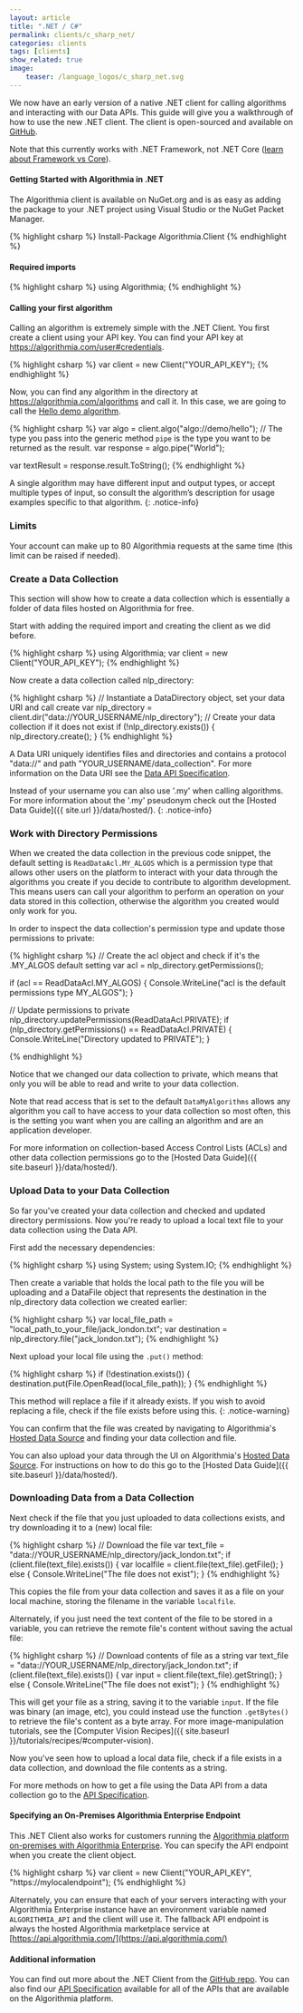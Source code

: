 ```yaml
---
layout: article
title: ".NET / C#"
permalink: clients/c_sharp_net/
categories: clients
tags: [clients]
show_related: true
image:
    teaser: /language_logos/c_sharp_net.svg
---
```


We now have an early version of a native .NET client for calling algorithms and interacting with our Data APIs.  This guide will give you a walkthrough of how to use the new .NET client.  The client is open-sourced and available on [GitHub](https://github.com/algorithmiaio/algorithmia-c-sharp).

Note that this currently works with .NET Framework, not .NET Core ([learn about Framework vs Core](https://docs.microsoft.com/en-us/dotnet/standard/choosing-core-framework-server)).

#### Getting Started with Algorithmia in .NET
The Algorithmia client is available on NuGet.org and is as easy as adding the package to your .NET project using Visual Studio or the NuGet Packet Manager.

{% highlight csharp %}
Install-Package Algorithmia.Client
{% endhighlight %}

#### Required imports
{% highlight csharp %}
using Algorithmia;
{% endhighlight %}

#### Calling your first algorithm
Calling an algorithm is extremely simple with the .NET Client.  You first create a client using your API key.  You can find your API key at https://algorithmia.com/user#credentials.

{% highlight csharp %}
var client = new Client("YOUR_API_KEY");
{% endhighlight %}

Now, you can find any algorithm in the directory at https://algorithmia.com/algorithms and call it.  In this case, we are going to call the [Hello demo algorithm](https://algorithmia.com/algorithms/demo/hello).

{% highlight csharp %}
 var algo = client.algo("algo://demo/hello");
 // The type you pass into the generic method `pipe` is the type you want to be returned as the result.
 var response = algo.pipe<string>("World");

 var textResult = response.result.ToString();
{% endhighlight %}

A single algorithm may have different input and output types, or accept multiple types of input, so consult the algorithm’s description for usage examples specific to that algorithm.
{: .notice-info}

### Limits

Your account can make up to 80 Algorithmia requests at the same time (this limit <a onclick="Intercom('show')">can be raised</a> if needed).

### Create a Data Collection

This section will show how to create a data collection which is essentially a folder of data files hosted on Algorithmia for free.

Start with adding the required import and creating the client as we did before.

{% highlight csharp %}
using Algorithmia;
var client = new Client("YOUR_API_KEY");
{% endhighlight %}

Now create a data collection called nlp_directory:

{% highlight csharp %}
// Instantiate a DataDirectory object, set your data URI and call create
var nlp_directory = client.dir("data://YOUR_USERNAME/nlp_directory");
// Create your data collection if it does not exist
if (!nlp_directory.exists()) {
    nlp_directory.create();
}
{% endhighlight %}

A Data URI uniquely identifies files and directories and contains a protocol "data://" and path "YOUR_USERNAME/data_collection". For more information on the Data URI see the [Data API Specification](http://docs.algorithmia.com/#data-api-specification).

Instead of your username you can also use '.my' when calling algorithms. For more information about the '.my' pseudonym check out the [Hosted Data Guide]({{ site.url }}/data/hosted/).
{: .notice-info}

### Work with Directory Permissions

When we created the data collection in the previous code snippet, the default setting is `ReadDataAcl.MY_ALGOS` which is a permission type that allows other users on the platform to interact with your data through the algorithms you create if you decide to contribute to algorithm development. This means users can call your algorithm to perform an operation on your data stored in this collection, otherwise the algorithm you created would only work for you.

In order to inspect the data collection's permission type and update those permissions to private:

{% highlight csharp %}
// Create the acl object and check if it's the .MY_ALGOS default setting
var acl = nlp_directory.getPermissions();

if (acl == ReadDataAcl.MY_ALGOS) {
    Console.WriteLine("acl is the default permissions type MY_ALGOS");
}

// Update permissions to private
nlp_directory.updatePermissions(ReadDataAcl.PRIVATE);
if (nlp_directory.getPermissions() == ReadDataAcl.PRIVATE) {
    Console.WriteLine("Directory updated to PRIVATE");
}

{% endhighlight %}

Notice that we changed our data collection to private, which means that only you will be able to read and write to your data collection.

Note that read access that is set to the default `DataMyAlgorithms` allows any algorithm you call to have access to your data collection so most often, this is the setting you want when you are calling an algorithm and are an application developer.

For more information on collection-based Access Control Lists (ACLs) and other data collection permissions go to the [Hosted Data Guide]({{ site.baseurl }}/data/hosted/).

### Upload Data to your Data Collection

So far you've created your data collection and checked and updated directory permissions. Now you're ready to upload a local text file to your data collection using the Data API.

First add the necessary dependencies:

{% highlight csharp %}
using System;
using System.IO;
{% endhighlight %}

Then create a variable that holds the local path to the file you will be uploading and a DataFile object that represents the destination in the nlp_directory data collection we created earlier:

{% highlight csharp %}
var local_file_path = "local_path_to_your_file/jack_london.txt";
var destination = nlp_directory.file("jack_london.txt");
{% endhighlight %}

Next upload your local file using the `.put()` method:

{% highlight csharp %}
if (!destination.exists()) {
    destination.put(File.OpenRead(local_file_path));
}
{% endhighlight %}

This method will replace a file if it already exists. If you wish to avoid replacing a file, check if the file exists before using this.
{: .notice-warning}

You can confirm that the file was created by navigating to Algorithmia's [Hosted Data Source](https://algorithmia.com/data/hosted) and finding your data collection and file.

You can also upload your data through the UI on Algorithmia's [Hosted Data Source](https://algorithmia.com/data/hosted). For instructions on how to do this go to the [Hosted Data Guide]({{ site.baseurl }}/data/hosted/).

### Downloading Data from a Data Collection

Next check if the file that you just uploaded to data collections exists, and try downloading it to a (new) local file:

{% highlight csharp %}
// Download the file
var text_file = "data://YOUR_USERNAME/nlp_directory/jack_london.txt";
if (client.file(text_file).exists()) {
    var localfile = client.file(text_file).getFile();
} else {
    Console.WriteLine("The file does not exist");
}
{% endhighlight %}

This copies the file from your data collection and saves it as a file on your local machine, storing the filename in the variable `localfile`. 

Alternately, if you just need the text content of the file to be stored in a variable, you can retrieve the remote file's content without saving the actual file:

{% highlight csharp %}
// Download contents of file as a string
var text_file = "data://YOUR_USERNAME/nlp_directory/jack_london.txt";
if (client.file(text_file).exists()) {
    var input = client.file(text_file).getString();
} else {
    Console.WriteLine("The file does not exist");
}
{% endhighlight %}

This will get your file as a string, saving it to the variable `input`.  If the file was binary (an image, etc), you could instead use the function `.getBytes()` to retrieve the file's content as a byte array. For more image-manipulation tutorials, see the [Computer Vision Recipes]({{ site.baseurl }}/tutorials/recipes/#computer-vision).

Now you've seen how to upload a local data file, check if a file exists in a data collection, and download the file contents as a string.

For more methods on how to get a file using the Data API from a data collection go to the [API Specification](http://docs.algorithmia.com/#getting-a-file).

#### Specifying an On-Premises Algorithmia Enterprise Endpoint
This .NET Client also works for customers running the [Algorithmia platform on-premises with Algorithmia Enterprise](https://algorithmia.com/enterprise).  You can specify the API endpoint when you create the client object.

{% highlight csharp %}
var client = new Client("YOUR_API_KEY", "https://mylocalendpoint");
{% endhighlight %}

Alternately, you can ensure that each of your servers interacting with your Algorithmia Enterprise instance have an environment variable named `ALGORITHMIA_API` and the client will use it.  The fallback API endpoint is always the hosted Algorithmia marketplace service at [https://api.algorithmia.com/](https://api.algorithmia.com/)


#### Additional information
You can find out more about the .NET Client from the [GitHub repo](https://github.com/algorithmiaio/algorithmia-c-sharp).  You can also find our [API Specification](http://docs.algorithmia.com/) available for all of the APIs that are available on the Algorithmia platform.
